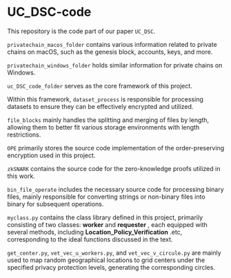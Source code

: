 # UC_DSC-code
This repository is the code part of our paper `UC_DSC`. 

`privatechain_macos_folder` contains various information related to private chains on macOS, such as the genesis block, accounts, keys, and more.

`privatechain_windows_folder` holds similar information for private chains on Windows.

`uc_DSC_code_folder` serves as the core framework of this project.

Within this framework, `dataset_process` is responsible for processing datasets to ensure they can be effectively encrypted and utilized.

`file_blocks` mainly handles the splitting and merging of files by length, allowing them to better fit various storage environments with length restrictions.

`OPE`  primarily stores the source code implementation of the order-preserving encryption used in this project.

`zkSNARK` contains the source code for the zero-knowledge proofs utilized in this work.

`bin_file_operate`  includes the necessary source code for processing binary files, mainly responsible for converting strings or non-binary files into binary for subsequent operations.

`myclass.py` contains the class library defined in this project, primarily consisting of two classes: **worker** and **requester** , each equipped with several methods, including **Location_Policy_Verification** .etc, corresponding to the ideal functions discussed in the text.

`get_center.py`, `vet_vec_u_workers.py`, and `vet_vec_v_circule.py` are mainly used to map random geographical locations to grid centers under the specified privacy protection levels, generating the corresponding circles.
